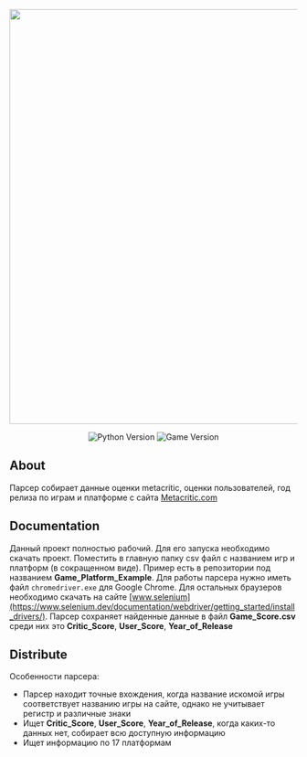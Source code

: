 <p align="center">
      <img src="https://i.ibb.co/KWwTWWK/PQx-Wbey-B2-Ngr-Eo5-KOMXdmw.png" width="726">
</p>

<p align="center">
   <img src="https://img.shields.io/badge/Python-3.10-blue" alt="Python Version">
   <img src="https://img.shields.io/badge/Version-1.0-lightgrey" alt="Game Version">
</p>

## About

Парсер собирает данные оценки metacritic, оценки пользователей, год релиза по играм и платформе с сайта [Metacritic.com](https://www.metacritic.com)

## Documentation

Данный проект полностью рабочий. Для его запуска необходимо скачать проект. Поместить в главную папку csv файл с названием игр и платформ (в сокращенном виде). 
Пример есть в репозитории под названием **Game_Platform_Example**. Для работы парсера нужно иметь файл `chromedriver.exe` для Google Chrome.
Для остальных браузеров необходимо скачать на сайте [www.selenium](https://www.selenium.dev/documentation/webdriver/getting_started/install_drivers/).
Парсер сохраняет найденные данные в файл **Game_Score.csv** среди них это **Critic_Score**, **User_Score**, **Year_of_Release**


## Distribute

Особенности парсера:
+ Парсер находит точные вхождения, когда название искомой игры соответствует названию игры на сайте, однако не учитывает регистр и различные знаки
+ Ищет **Critic_Score**, **User_Score**, **Year_of_Release**, когда каких-то данных нет, собирает всю доступную информацию
+ Ищет информацию по 17 платформам

